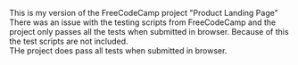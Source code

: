 This is my version of the FreeCodeCamp project "Product Landing Page"
There was an issue with the testing scripts from FreeCodeCamp and the project only passes all the tests when submitted in browser. Because of this the test scripts are not included.  
THe project does pass all tests when submitted in browser.
